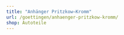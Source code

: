 ```yaml
---
title: "Anhänger Pritzkow–Kromm"
url: /goettingen/anhaenger-pritzkow-kromm/
shop: Autoteile
---
```

